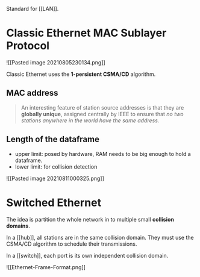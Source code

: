 Standard for [[LAN]].

#  Classic Ethernet MAC Sublayer Protocol 

![[Pasted image 20210805230134.png]]

   Classic Ethernet uses the **1-persistent CSMA/CD** algorithm.

## MAC address

> An interesting feature of station source addresses is that they are **globally  unique**, assigned centrally by IEEE to ensure that *no two stations anywhere in the world have the same address.*

## Length of the dataframe

- upper limit: posed by hardware, RAM needs to be big enough to hold a dataframe.
- lower limit: for collision detection

![[Pasted image 20210811000325.png]]


# Switched Ethernet

The idea is partition the whole network in to multiple small **collision domains**.

In a [[hub]], all stations are in the same collision domain. They must use the CSMA/CD algorithm to schedule their transmissions. 

In a [[switch]], each port is its own independent collision domain.


![[Ethernet-Frame-Format.png]]